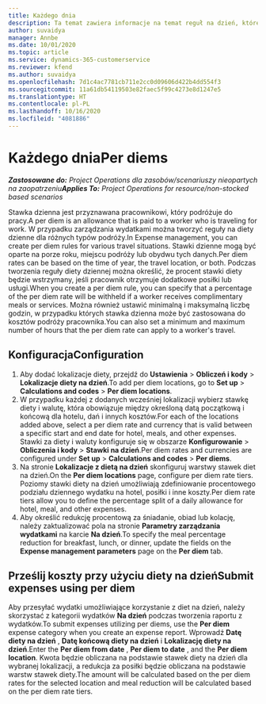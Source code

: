 ```yaml
---
title: Każdego dnia
description: Ta temat zawiera informacje na temat reguł na dzień, które są używane w zarządzaniu wydatkami.
author: suvaidya
manager: Annbe
ms.date: 10/01/2020
ms.topic: article
ms.service: dynamics-365-customerservice
ms.reviewer: kfend
ms.author: suvaidya
ms.openlocfilehash: 7d1c4ac7781cb711e2cc0d09606d422b4dd554f3
ms.sourcegitcommit: 11a61db54119503e82faec5f99c4273e8d1247e5
ms.translationtype: HT
ms.contentlocale: pl-PL
ms.lasthandoff: 10/16/2020
ms.locfileid: "4081886"
---
```

# <a name="per-diems"></a><span data-ttu-id="5b482-103">Każdego dnia</span><span class="sxs-lookup"><span data-stu-id="5b482-103">Per diems</span></span>

<span data-ttu-id="5b482-104">_**Zastosowane do:** Project Operations dla zasobów/scenariuszy nieopartych na zaopatrzeniu_</span><span class="sxs-lookup"><span data-stu-id="5b482-104">_**Applies To:** Project Operations for resource/non-stocked based scenarios_</span></span>


<span data-ttu-id="5b482-105">Stawka dzienna jest przyznawana pracownikowi, który podróżuje do pracy.</span><span class="sxs-lookup"><span data-stu-id="5b482-105">A per diem is an allowance that is paid to a worker who is traveling for work.</span></span> <span data-ttu-id="5b482-106">W przypadku zarządzania wydatkami można tworzyć reguły na diety dzienne dla różnych typów podróży.</span><span class="sxs-lookup"><span data-stu-id="5b482-106">In Expense management, you can create per diem rules for  various travel situations.</span></span> <span data-ttu-id="5b482-107">Stawki dzienne mogą być oparte na porze roku, miejscu podróży lub obydwu tych danych.</span><span class="sxs-lookup"><span data-stu-id="5b482-107">Per diem rates can be based on the time of year, the travel location, or both.</span></span> <span data-ttu-id="5b482-108">Podczas tworzenia reguły diety dziennej można określić, że procent stawki diety będzie wstrzymany, jeśli pracownik otrzymuje dodatkowe posiłki lub usługi.</span><span class="sxs-lookup"><span data-stu-id="5b482-108">When you create a per diem  rule, you can specify that a percentage of the per diem rate will be withheld if a worker receives complimentary meals or services.</span></span> <span data-ttu-id="5b482-109">Można również ustawić minimalną i maksymalną liczbę godzin, w przypadku których stawka dzienna może być zastosowana do kosztów podróży pracownika.</span><span class="sxs-lookup"><span data-stu-id="5b482-109">You can also set a minimum and maximum number of hours that the per diem rate can apply to a worker's travel.</span></span>

## <a name="configuration"></a><span data-ttu-id="5b482-110">Konfiguracja</span><span class="sxs-lookup"><span data-stu-id="5b482-110">Configuration</span></span> 

1. <span data-ttu-id="5b482-111">Aby dodać lokalizacje diety, przejdź do **Ustawienia** > **Obliczeń i kody** > **Lokalizacje diety na dzień**.</span><span class="sxs-lookup"><span data-stu-id="5b482-111">To add per diem locations, go to **Set up** > **Calculations and codes** > **Per diem locations**.</span></span>
2. <span data-ttu-id="5b482-112">W przypadku każdej z dodanych wcześniej lokalizacji wybierz stawkę diety i walutę, która obowiązuje między określoną datą początkową i końcową dla hotelu, dań i innych kosztów.</span><span class="sxs-lookup"><span data-stu-id="5b482-112">For each of the locations added above, select a per diem rate and currency that is valid between a specific start and end date for hotel, meals, and other expenses.</span></span> <span data-ttu-id="5b482-113">Stawki za diety i waluty konfiguruje się w obszarze **Konfigurowanie** > **Obliczenia i kody** > **Stawki na dzień**.</span><span class="sxs-lookup"><span data-stu-id="5b482-113">Per diem rates and currencies are configured under **Set up** > **Calculations and codes** > **Per diems**.</span></span>
3. <span data-ttu-id="5b482-114">Na stronie **Lokalizacje z dietą na dzień** skonfiguruj warstwy stawek diet na dzień.</span><span class="sxs-lookup"><span data-stu-id="5b482-114">On the **Per diem locations** page, configure per diem rate tiers.</span></span> <span data-ttu-id="5b482-115">Poziomy stawki diety na dzień umożliwiają zdefiniowanie procentowego podziału dziennego wydatku na hotel, posiłki i inne koszty.</span><span class="sxs-lookup"><span data-stu-id="5b482-115">Per diem rate tiers allow you to define the percentage split of a daily allowance for hotel, meal, and other expenses.</span></span> 
4. <span data-ttu-id="5b482-116">Aby określić redukcję procentową za śniadanie, obiad lub kolację, należy zaktualizować pola na stronie **Parametry zarządzania wydatkami** na karcie **Na dzień**.</span><span class="sxs-lookup"><span data-stu-id="5b482-116">To specify the meal percentage reduction for breakfast, lunch, or dinner, update the fields on the **Expense management parameters** page on the **Per diem** tab.</span></span> 
    
## <a name="submit-expenses-using-per-diem"></a><span data-ttu-id="5b482-117">Prześlij koszty przy użyciu diety na dzień</span><span class="sxs-lookup"><span data-stu-id="5b482-117">Submit expenses using per diem</span></span>
<span data-ttu-id="5b482-118">Aby przesyłać wydatki umożliwiające korzystanie z diet na dzień, należy skorzystać z kategorii wydatków **Na dzień** podczas tworzenia raportu z wydatków.</span><span class="sxs-lookup"><span data-stu-id="5b482-118">To submit expenses utilizing per diems, use the **Per diem** expense category when you create an expense report.</span></span> <span data-ttu-id="5b482-119">Wprowadź **Datę diety na dzień** , **Datę końcową diety na dzień** i **Lokalizację diety na dzień**.</span><span class="sxs-lookup"><span data-stu-id="5b482-119">Enter the **Per diem from date** , **Per diem to date** ,  and the **Per diem location**.</span></span> <span data-ttu-id="5b482-120">Kwota będzie obliczana na podstawie stawek diety na dzień dla wybranej lokalizacji, a redukcja za posiłki będzie obliczana na podstawie warstw stawek diety.</span><span class="sxs-lookup"><span data-stu-id="5b482-120">The amount will be calculated based on the per diem rates for the selected location and meal reduction will be calculated based on the per diem rate tiers.</span></span>
